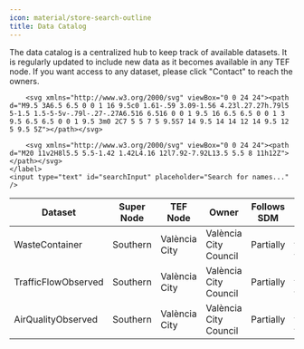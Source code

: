 ```yaml
---
icon: material/store-search-outline
title: Data Catalog
---
```

The data catalog is a centralized hub to keep track of available datasets. It is regularly updated to include new data as it becomes available in any TEF node. If you want access to any dataset, please click "Contact" to reach the owners.

<!-- Search input -->
<div class="search-container">
    <label class="md-search__icon md-icon" for="__search">
        
        <svg xmlns="http://www.w3.org/2000/svg" viewBox="0 0 24 24"><path d="M9.5 3A6.5 6.5 0 0 1 16 9.5c0 1.61-.59 3.09-1.56 4.23l.27.27h.79l5 5-1.5 1.5-5-5v-.79l-.27-.27A6.516 6.516 0 0 1 9.5 16 6.5 6.5 0 0 1 3 9.5 6.5 6.5 0 0 1 9.5 3m0 2C7 5 5 7 5 9.5S7 14 9.5 14 14 12 14 9.5 12 5 9.5 5Z"></path></svg>
        
        <svg xmlns="http://www.w3.org/2000/svg" viewBox="0 0 24 24"><path d="M20 11v2H8l5.5 5.5-1.42 1.42L4.16 12l7.92-7.92L13.5 5.5 8 11h12Z"></path></svg>
    </label>
    <input type="text" id="searchInput" placeholder="Search for names..." />
</div>

| Dataset | Super Node | TEF Node | Owner | Follows SDM | Data Model | Get Access |
| --------| ---------- | -------- | ----- | ----------- | ---------- | ---------- |
| WasteContainer      | Southern   | València City | València City Council | Partially   | [See specification](https://gitlab.com/vlci-public/models-dades/wastemanagement/-/blob/main/WasteContainer/spec.md)     | [Contact owner](https://valencia.opendatasoft.com/pages/home/) |
| TrafficFlowObserved | Southern   | València City | València City Council | Partially   | [See specification](https://gitlab.com/vlci-public/models-dades/environment/-/blob/main/AirQualityObserved/spec.md)     | [Contact owner](https://valencia.opendatasoft.com/pages/home/) |
| AirQualityObserved  | Southern   | València City | València City Council | Partially   | [See specification](https://gitlab.com/vlci-public/models-dades/transportation/-/blob/main/TrafficFlowObserved/spec.md) | [Contact owner](https://valencia.opendatasoft.com/pages/home/) |

<script>
document.addEventListener("DOMContentLoaded", function() {
    // Hide sidebar
    document.querySelector('.md-sidebar--secondary').style.display = 'none';

    // filter
    const searchInput = document.getElementById("searchInput");
    const table = document.querySelector("table");

    searchInput.addEventListener("keyup", function() {
        const filter = searchInput.value.toLowerCase();
        const rows = table.getElementsByTagName("tr");

        for (let i = 1; i < rows.length; i++) {
            const cells = rows[i].getElementsByTagName("td");
            let found = false;

            for (let j = 0; j < cells.length; j++) {
                if (cells[j].textContent.toLowerCase().indexOf(filter) > -1) {
                    found = true;
                    break;
                }
            }

            rows[i].style.display = found ? "" : "none";
        }
    });
});
</script>